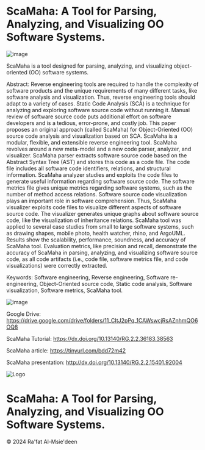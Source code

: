# ScaMaha: A Tool for Parsing, Analyzing, and Visualizing OO Software Systems. 

![image](https://github.com/user-attachments/assets/cb3cb114-bb03-4565-a80f-9211eadae64b)

ScaMaha is a tool designed for parsing, analyzing, and visualizing object-oriented (OO) software systems.

Abstract: Reverse engineering tools are required to handle the complexity of software products and the unique requirements of many different tasks, like software analysis and visualization. Thus, reverse engineering tools should adapt to a variety of cases. Static Code Analysis (SCA) is a technique for analyzing and exploring software source code without running it. Manual review of software source code puts additional effort on software developers and is a tedious, error-prone, and costly job. This paper proposes an original approach (called ScaMaha) for Object-Oriented (OO) source code analysis and visualization based on SCA. ScaMaha is a modular, flexible, and extensible reverse engineering tool. ScaMaha revolves around a new meta-model and a new code parser, analyzer, and visualizer. ScaMaha parser extracts software source code based on the Abstract Syntax Tree (AST) and stores this code as a code file. The code file includes all software code identifiers, relations, and structural information. ScaMaha analyzer studies and exploits the code files to generate useful information regarding software source code. The software metrics file gives unique metrics regarding software systems, such as the number of method access relations. Software source code visualization plays an important role in software comprehension. Thus, ScaMaha visualizer exploits code files to visualize different aspects of software source code. The visualizer generates unique graphs about software source code, like the visualization of inheritance relations. ScaMaha tool was applied to several case studies from small to large software systems, such as drawing shapes, mobile photo, health watcher, rhino, and ArgoUML. Results show the scalability, performance, soundness, and accuracy of ScaMaha tool. Evaluation metrics, like precision and recall, demonstrate the accuracy of ScaMaha in parsing, analyzing, and visualizing software source code, as all code artifacts (i.e., code file, software metrics file, and code visualizations) were correctly extracted.

Keywords: Software engineering, Reverse engineering, Software re-engineering, Object-Oriented source code, Static code analysis, Software visualization, Software metrics, ScaMaha tool.


![image](https://github.com/user-attachments/assets/c8522b9a-489e-45c0-ad96-499bcd67e61c)


Google Drive: https://drive.google.com/drive/folders/11_CItJ2pPq_1CAWswcjRsAZnhmQO6OQ8

ScaMaha Tutorial: https://dx.doi.org/10.13140/RG.2.2.36183.38563


ScaMaha article: https://tinyurl.com/bdd72m42

ScaMaha presentation: http://dx.doi.org/10.13140/RG.2.2.15401.92004



![Logo](https://github.com/user-attachments/assets/d9597837-8bb8-4363-8b4d-4a8c923969f9)


# ScaMaha: A Tool for Parsing, Analyzing, and Visualizing OO Software Systems. 

© 2024 Ra'fat Al-Msie'deen

